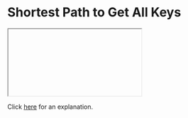 # Shortest Path to Get All Keys 

<iframe></iframe>

Click [here](Explanation.md) for an explanation.

